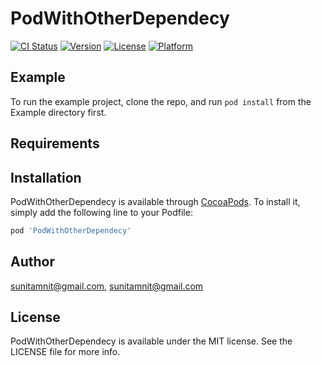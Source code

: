# PodWithOtherDependecy

[![CI Status](https://img.shields.io/travis/sunitamnit@gmail.com/PodWithOtherDependecy.svg?style=flat)](https://travis-ci.org/sunitamnit@gmail.com/PodWithOtherDependecy)
[![Version](https://img.shields.io/cocoapods/v/PodWithOtherDependecy.svg?style=flat)](https://cocoapods.org/pods/PodWithOtherDependecy)
[![License](https://img.shields.io/cocoapods/l/PodWithOtherDependecy.svg?style=flat)](https://cocoapods.org/pods/PodWithOtherDependecy)
[![Platform](https://img.shields.io/cocoapods/p/PodWithOtherDependecy.svg?style=flat)](https://cocoapods.org/pods/PodWithOtherDependecy)

## Example

To run the example project, clone the repo, and run `pod install` from the Example directory first.

## Requirements

## Installation

PodWithOtherDependecy is available through [CocoaPods](https://cocoapods.org). To install
it, simply add the following line to your Podfile:

```ruby
pod 'PodWithOtherDependecy'
```

## Author

sunitamnit@gmail.com, sunitamnit@gmail.com

## License

PodWithOtherDependecy is available under the MIT license. See the LICENSE file for more info.
